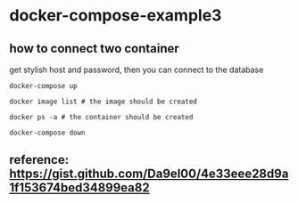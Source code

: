 # docker-compose-example3

## how to connect two container

get stylish host and password, then you can connect to the database

```
docker-compose up

docker image list # the image should be created

docker ps -a # the container should be created

docker-compose down
```

## reference: https://gist.github.com/Da9el00/4e33eee28d9a1f153674bed34899ea82